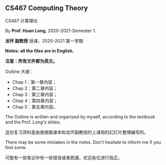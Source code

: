 ## CS467 Computing Theory

CS467 计算理论

By **Prof. Huan Long**, 2020-2021-Semester 1.

**龙环 副教授** 授课，2020-2021 第一学期

**Notes: all the files are in English.**

**注意：所有文件都为英文。** 

Outline 大纲：

- Chap 1：第一章内容；
- Chap 2：第二章内容；
- Chap 3：第三章内容；
- Chap 4：第四章内容；
- Chap 5：第五章内容。

The Outline is written and organized by myself, according to the textbook and the Prof. Long's slides.

这份复习资料是由我根据课本和龙环副教授的上课用的幻灯片整理编写的。

There may be some mistakes in the notes. Don't hesitate to inform me if you find some.

可能有一些笔记中有一些错误或者疏漏，欢迎各位进行指正。

